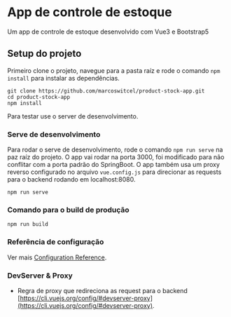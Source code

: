 # App de controle de estoque

Um app de controle de estoque desenvolvido com Vue3 e Bootstrap5

## Setup do projeto

Primeiro clone o projeto, navegue para a pasta raíz e rode o comando `npm install` para instalar as dependências.

```
git clone https://github.com/marcoswitcel/product-stock-app.git
cd product-stock-app
npm install
```

Para testar use o server de desenvolvimento.

### Serve de desenvolvimento

Para rodar o serve de desenvolvimento, rode o comando `npm run serve` na paz raíz do projeto.
O app vai rodar na porta 3000, foi modificado para não conflitar com a porta padrão do SpringBoot.
O app também usa um proxy reverso configurado no arquivo `vue.config.js` para direcionar as requests para o backend rodando em localhost:8080.

```
npm run serve
```

### Comando para o build de produção

```
npm run build
```

### Referência de configuração

Ver mais [Configuration Reference](https://cli.vuejs.org/config/).

### DevServer & Proxy

* Regra de proxy que redireciona as request para o backend [https://cli.vuejs.org/config/#devserver-proxy](https://cli.vuejs.org/config/#devserver-proxy).

